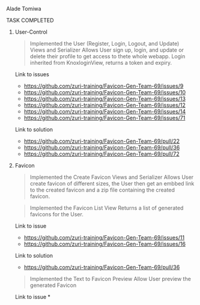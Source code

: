 Alade Tomiwa

TASK COMPLETED

1. User-Control
    > Implemented the User (Register, Login, Logout, and Update) Views and Serializer
      Allows User sign up, login, and update or delete their profile to get access to thete whole webapp. Login inherited from KnoxloginView, returns a token and expiry.
      
      Link to issues
      * https://github.com/zuri-training/Favicon-Gen-Team-69/issues/9
      * https://github.com/zuri-training/Favicon-Gen-Team-69/issues/10
      * https://github.com/zuri-training/Favicon-Gen-Team-69/issues/13
      * https://github.com/zuri-training/Favicon-Gen-Team-69/issues/12
      * https://github.com/zuri-training/Favicon-Gen-Team-69/issues/14
      * https://github.com/zuri-training/Favicon-Gen-Team-69/issues/71

      Link to solution
      * https://github.com/zuri-training/Favicon-Gen-Team-69/pull/22
      * https://github.com/zuri-training/Favicon-Gen-Team-69/pull/36
      * https://github.com/zuri-training/Favicon-Gen-Team-69/pull/72
      
2. Favicon
    > Implemented the Create Favicon Views and Serializer
      Allows User create favicon of different sizes, the User then get an embbed link to the created favicon and a zip file containing the created favicon.
          
    > Implemented the Favicon List View 
      Returns a list of generated favicons for the User.
      
      Link to issue
      * https://github.com/zuri-training/Favicon-Gen-Team-69/issues/11
      * https://github.com/zuri-training/Favicon-Gen-Team-69/issues/16

      Link to solution
      * https://github.com/zuri-training/Favicon-Gen-Team-69/pull/36
      
    > Implemented the Text to Favicon Preview
      Allow User preview the generated Favicon 
      
      Link to issue
      * 
